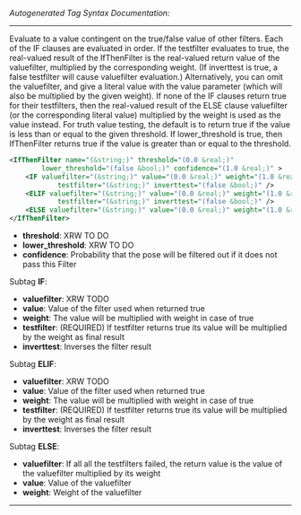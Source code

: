 <!-- THIS IS AN AUTOGENERATED FILE: Don't edit it directly, instead change the schema definition in the code itself. -->

_Autogenerated Tag Syntax Documentation:_

---
Evaluate to a value contingent on the true/false value of other filters. Each of the IF clauses are evaluated in order. If the testfilter evaluates to true, the real-valued result of the IfThenFilter is the real-valued return value of the valuefilter, multiplied by the corresponding weight. (If inverttest is true, a false testfilter will cause valuefilter evaluation.) Alternatively, you can omit the valuefilter, and give a literal value with the value parameter (which will also be multiplied by the given weight). If none of the IF clauses return true for their testfilters, then the real-valued result of the ELSE clause valuefilter (or the corresponding literal value) multiplied by the weight is used as the value instead. For truth value testing, the default is to return true if the value is less than or equal to the given threshold. If lower_threshold is true, then IfThenFilter returns true if the value is greater than or equal to the threshold.

```xml
<IfThenFilter name="(&string;)" threshold="(0.0 &real;)"
        lower_threshold="(false &bool;)" confidence="(1.0 &real;)" >
    <IF valuefilter="(&string;)" value="(0.0 &real;)" weight="(1.0 &real;)"
            testfilter="(&string;)" inverttest="(false &bool;)" />
    <ELIF valuefilter="(&string;)" value="(0.0 &real;)" weight="(1.0 &real;)"
            testfilter="(&string;)" inverttest="(false &bool;)" />
    <ELSE valuefilter="(&string;)" value="(0.0 &real;)" weight="(1.0 &real;)" />
</IfThenFilter>
```

-   **threshold**: XRW TO DO
-   **lower_threshold**: XRW TO DO
-   **confidence**: Probability that the pose will be filtered out if it does not pass this Filter


Subtag **IF**:   

-   **valuefilter**: XRW TODO
-   **value**: Value of the filter used when returned true
-   **weight**: The value will be multiplied with weight in case of true
-   **testfilter**: (REQUIRED) If testfilter returns true its value will be multiplied by the weight as final result
-   **inverttest**: Inverses the filter result

Subtag **ELIF**:   

-   **valuefilter**: XRW TODO
-   **value**: Value of the filter used when returned true
-   **weight**: The value will be multiplied with weight in case of true
-   **testfilter**: (REQUIRED) If testfilter returns true its value will be multiplied by the weight as final result
-   **inverttest**: Inverses the filter result

Subtag **ELSE**:   

-   **valuefilter**: If all all the testfilters failed, the return value is the value of the valuefilter multiplied by its weight
-   **value**: Value of the valuefilter
-   **weight**: Weight of the valuefilter

---

